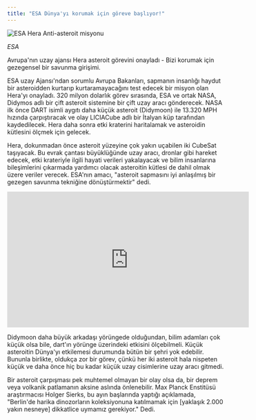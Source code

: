 ```yaml
---
title: "ESA Dünya'yı korumak için göreve başlıyor!"
---
```

![ESA Hera Anti-asteroit misyonu](https://o.aolcdn.com/images/dims?quality=85&image_uri=https%3A%2F%2Fo.aolcdn.com%2Fimages%2Fdims%3Fcrop%3D1920%252C1018%252C0%252C0%26quality%3D85%26format%3Djpg%26resize%3D1600%252C849%26image_uri%3Dhttps%253A%252F%252Fs.yimg.com%252Fos%252Fcreatr-uploaded-images%252F2019-12%252Fabbdfed0-14d0-11ea-bd0c-0d33fbdfa16f%26client%3Da1acac3e1b3290917d92%26signature%3D11f5e4ddfec5e6ee2aa8468cdce90b17c5cc7284&client=amp-blogside-v2&signature=e5194828b7432a0eaa12e266fcdf5d4cb27d3b26)


*ESA*

Avrupa'nın uzay ajansı Hera asteroit görevini onayladı - Bizi korumak için gezegensel bir savunma girişimi.

ESA uzay Ajansı'ndan sorumlu Avrupa Bakanları, sapmanın insanlığı haydut bir asteroidden kurtarıp kurtaramayacağını test edecek bir misyon olan Hera'yı onayladı. 320 milyon dolarlık görev sırasında, ESA ve ortak NASA, Didymos adlı bir çift asteroit sistemine bir çift uzay aracı gönderecek. NASA ilk önce DART isimli aygıtı daha küçük asteroit (Didymoon) ile 13.320 MPH hızında çarpıştıracak ve olay LICIACube adlı bir İtalyan küp tarafından kaydedilecek.  Hera daha sonra etki kraterini haritalamak ve asteroidin kütlesini ölçmek için gelecek.

Hera, dokunmadan önce asteroit yüzeyine çok yakın uçabilen iki CubeSat taşıyacak. Bu evrak çantası büyüklüğünde uzay aracı, dronlar gibi hareket edecek, etki krateriyle ilgili hayati verileri yakalayacak ve bilim insanlarına bileşimlerini çıkarmada yardımcı olacak asteroitin kütlesi de dahil olmak üzere veriler verecek. ESA'nın amacı, "asteroit sapmasını iyi anlaşılmış bir gezegen savunma tekniğine dönüştürmektir" dedi.

<iframe width="560" height="315" src="https://www.youtube.com/embed/7Uf5MRZfJDw" frameborder="0" allow="accelerometer; autoplay; encrypted-media; gyroscope; picture-in-picture" allowfullscreen></iframe>

Didymoon daha büyük arkadaşı yörüngede olduğundan, bilim adamları çok küçük olsa bile, dart'ın yörünge üzerindeki etkisini ölçebilmeli. Küçük asteroitin Dünya'yı etkilemesi durumunda bütün bir şehri yok edebilir. Bununla birlikte, oldukça zor bir görev, çünkü her iki asteroit hala nispeten küçük ve daha önce hiç bu kadar küçük uzay cisimlerine uzay aracı gitmedi.

Bir asteroit çarpışması pek muhtemel olmayan bir olay olsa da, bir deprem veya volkanik patlamanın aksine aslında önlenebilir. Max Planck Enstitüsü araştırmacısı Holger Sierks, bu ayın başlarında yaptığı açıklamada, "Berlin'de harika dinozorların koleksiyonuna katılmamak için [yaklaşık 2.000 yakın nesneye] dikkatlice uymamız gerekiyor." Dedi.
